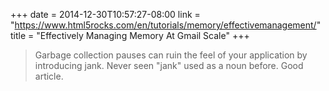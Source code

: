 +++
date = 2014-12-30T10:57:27-08:00
link = "https://www.html5rocks.com/en/tutorials/memory/effectivemanagement/"
title = "Effectively Managing Memory At Gmail Scale"
+++

>Garbage collection pauses can ruin the feel of your application by introducing jank. Never seen "jank" used as a noun before. Good article.
